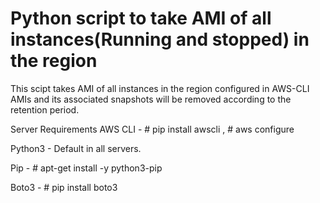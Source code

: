 # Python script to take AMI of all instances(Running and stopped) in the region

This scipt takes AMI of all instances in the region configured in AWS-CLI
AMIs and its associated snapshots will be removed according to the retention period.

Server Requirements
 AWS CLI - # pip install awscli , # aws configure
 
 Python3 -   Default in all servers.
 
 Pip     - # apt-get install -y python3-pip
 
 Boto3   - # pip install boto3

